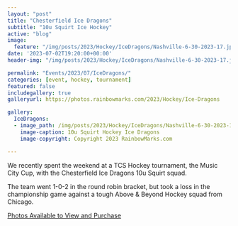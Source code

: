 ```yaml
---
layout: "post"
title: "Chesterfield Ice Dragons"
subtitle: "10u Squirt Ice Hockey"
active: "blog"
image:
  feature: "/img/posts/2023/Hockey/IceDragons/Nashville-6-30-2023-17.jpg"
date: '2023-07-02T19:20:00+00:00'
header-img: "/img/posts/2023/Hockey/IceDragons/Nashville-6-30-2023-17.jpg"

permalink: "Events/2023/07/IceDragons/"
categories: [event, hockey, tournament]
featured: false
includegallery: true
galleryurl: https://photos.rainbowmarks.com/2023/Hockey/Ice-Dragons

gallery:
  IceDragons:
  - image_path: /img/posts/2023/Hockey/IceDragons/Nashville-6-30-2023-17.jpg
    image-caption: 10u Squirt Hockey Ice Dragons
    image-copyright: Copyright 2023 RainbowMarks.com

---
```

We recently spent the weekend at a TCS Hockey tournament, the Music City Cup, with the Chesterfield Ice Dragons 10u Squirt squad. 

The team went 1-0-2 in the round robin bracket, but took a loss in the championship game against a tough Above & Beyond Hockey squad from Chicago. 


[Photos Available to View and Purchase](https://photos.rainbowmarks.com/2023/Hockey/Ice-Dragons)

